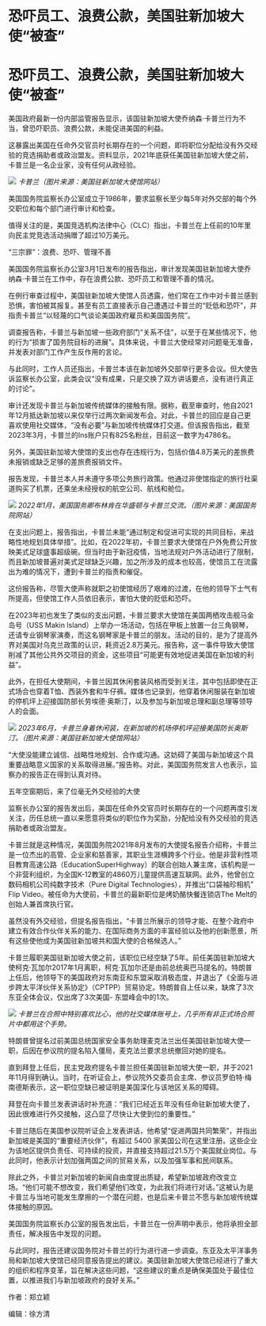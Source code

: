 # 恐吓员工、浪费公款，美国驻新加坡大使“被查”

# 恐吓员工、浪费公款，美国驻新加坡大使“被查”

美国政府最新一份内部监管报告显示，该国驻新加坡大使乔纳森·卡普兰行为不当，曾恐吓职员、浪费公款，未能促进美国的利益。

这暴露出美国在任命外交官员时长期存在的一个问题，即将职位分配给没有外交经验的竞选捐助者或政治盟友。资料显示，2021年底获任美国驻新加坡大使之前，卡普兰是一名企业家，没有任何从政经验。

![](https://inews.gtimg.com/om_bt/O-ulGCtVBbAM7yitOm37qiEOIoY7cIHVaSLOAvn8xgW6oAA/1000)
_卡普兰（图片来源：美国驻新加坡大使馆网站）_

美国国务院监察长办公室成立于1986年，要求监察长至少每5年对外交部的每个外交职位和每个部门进行审计和检查。

值得关注的是，美国竞选机构法律中心（CLC）指出，卡普兰在上任前的10年里向民主党竞选活动捐赠了超过10万美元。

“三宗罪”：浪费、恐吓、管理不善

美国国务院监察长办公室3月1日发布的报告指出，审计发现美国驻新加坡大使乔纳森·卡普兰在工作中，存在浪费公款、恐吓员工和管理不善的情况。

在例行审查过程中，美国驻新加坡大使馆人员透露，他们常在工作中对卡普兰感到恐惧，害怕被其报复。甚至有员工直接表示自己遭遇过卡普兰的“贬低和恐吓”，并指责卡普兰“以轻蔑的口气谈论美国政府雇员和美国国务院”。

调查报告称，卡普兰与新加坡一些政府部门“关系不佳”，以至于在某些情况下，他的行为“损害了国务院目标的进展”。具体来说，卡普兰大使经常对问题毫无准备，并发表对部门工作产生反作用的言论。

与此同时，工作人员还指出，卡普兰本该在新加坡外交部举行更多会议。但大使告诉监察长办公室，此类会议“没有成果，只是交换了双方讲话要点，没有进行真正的讨论”。

审计还发现卡普兰与新加坡传统媒体的接触有限。据称，截至审查时，他自2021年12月抵达新加坡以来仅举行过两次新闻发布会。对此，卡普兰的回应是自己更喜欢使用社交媒体，“没有必要”与新加坡传统媒体打交道。但该报告指出，截至2023年3月，卡普兰的Ins账户只有825名粉丝，目前这一数字为4786名。

另外，美国驻新加坡大使馆的支出也存在违规行为，包括价值4.8万美元的差旅费未报销或缺乏足够的差旅费报销文件。

报告发现，卡普兰本人并未遵守多项公务旅行政策。他通过非使馆指定的旅行社渠道购买了机票，还乘坐未经授权的航空公司、航线和舱位。

![](https://inews.gtimg.com/om_bt/OUR0ZUD_zUNGHgSSrHnRGo4thM4mKPpg1bpbuyGQQtBfUAA/1000)
_2022年1月，美国国务卿布林肯在华盛顿与卡普兰交流。（图片来源：美国国务院网站）_

在支出问题上，报告指出，卡普兰未能“通过制定和促进可实现的共同目标，来战略性地规划具体举措”。比如，在2022年初，卡普兰要求大使馆在户外免费公开放映美式足球盛事超级碗。但当时由于新冠疫情，当地法规对户外活动进行了限制，而且新加坡普遍对美式足球缺乏兴趣，加之所涉及的成本也较高，使馆员工在流露出为难的情况下，遭到卡普兰的指责和催促。

这份报告称，尽管大使声称就职之初使馆经历了艰难的过渡，在他的领导下士气有所提高，但使馆工作人员依旧表示，害怕大使的贬低和恐吓。

在2023年初也发生了类似的支出问题，卡普兰要求大使馆在美国两栖攻击舰马金岛号（USS Makin
Island）上举办一场活动，包括在甲板上放置一台三角钢琴，还请专业钢琴家演奏，而这名钢琴家是卡普兰的朋友。活动的目的，是为了提高外界对美国对乌克兰政策的认识，耗资近2.8万美元。报告称，这一事件导致大使馆削减了其他公共外交项目的资金，这些项目“可能更有效地促进美国在新加坡的利益”。

此外，在担任大使期间，卡普兰因其休闲套装风格而受到关注，其中包括即使在正式场合也穿着T恤、西装外套和牛仔裤。媒体也记录到，他穿着休闲服装在新加坡的停机坪上迎接国防部长劳埃德·奥斯汀，以及参加与新加坡总理和副总理等领导人的会面。

![](https://inews.gtimg.com/om_bt/OXOyqOZbONJ8vPbwNuHqR1dayBMP5XAelWjPTq4EG1AYYAA/1000)
_2023年6月，卡普兰身着休闲装，在新加坡的机场停机坪迎接美国防长奥斯汀。（图片来源：美国驻新加坡大使馆网站）_

“大使没能建立诚信、战略性地规划、合作或沟通。这妨碍了美国与新加坡这个具重要战略意义国家的关系取得进展。”报告称。对此，美国国务院发言人也表示，监察办的报告正在得到认真对待。

五年空窗期后，来了位毫无外交经验的大使

监察长办公室的报告发出后，美国在任命外交官员时长期存在的一个问题再度引发关注，历任总统一直以来愿意将类似的职位作为奖励，分配给没有外交经验的竞选捐助者或政治盟友。

卡普兰就是这种情况，美国国务院2021年8月发布的大使提名报告介绍称，卡普兰是一位杰出的高管、企业家和慈善家，其职业生涯横跨多个行业。他是非营利性项目教育高速公路（EducationSuperHighway）的联合创始人兼主席，该机构是一个非营利组织，为全国K-12教室的4860万儿童提供高速互联网。此外，他曾创立数码相机公司纯数字技术（Pure
Digital Technologies），并推出“口袋袖珍相机” Flip Video。被任命为大使前，卡普兰的最新职位是烤奶酪快餐连锁店The
Melt的创始人兼首席执行官。

虽然没有外交经验，但提名报告指出，“卡普兰所展示的领导才能、在整个政府中建立有效合作伙伴关系的能力、在国际商务方面的丰富经验以及他的创新愿景，所有这些使他成为美国驻新加坡共和国大使的合格候选人。”

卡普兰履职美国驻新加坡大使之前，该职位已经空缺了5年。前任美国驻新加坡大使柯克·瓦加尔2017年1月离职，柯克·瓦加尔还是由前总统奥巴马提名的。特朗普上任后，他领导下的美国政府对东南亚和东盟采取消极态度，并退出了《全面与进步跨太平洋伙伴关系协定》（CPTPP）贸易协定。特朗普自上任以来，缺席了3次东亚全体会议，仅出席了3次美国-
东盟峰会中的1次。

![](https://inews.gtimg.com/om_bt/Onx_-y3RLxElW1-Mb64syh4osjgSsmOUD-y5IfuFsdp1gAA/1000)
_卡普兰在合照中特别喜欢比心，他的社交媒体账号上，几乎所有非正式场合照片中都用这个手势。_

特朗普曾提名过前美国总统国家安全事务助理麦克法兰出任美国驻新加坡大使一职，后因在参议院的提名陷入僵局，麦克法兰要求总统撤回对她的提名。

直到拜登上任后，民主党政府提名卡普兰担任美国驻新加坡大使一职，并于2021年11月得到确认。当时，在听证会上，参议院外交委员会主席、参议员罗伯特·梅南德斯表示，这一职位空缺已被证明是美国深化与该地区关系的障碍。

拜登在向卡普兰发表讲话时补充道：“我们已经近五年没有任命驻新加坡大使了，因此很难进行外交接触，这凸显了尽快让大使到位的重要性。”

卡普兰随后在美国参议院听证会上发表讲话，他希望“促进两国共同繁荣”，并指出新加坡是美国的“重要经济伙伴”，有超过 5400
家美国公司在这里注册。这些企业为该地区提供负责任、可持续的投资，并直接支持超过21.5万个美国就业岗位。与此同时，他表示计划加强两国之间的贸易关系，以及加强军事和民间联系。

除此之外，卡普兰对新加坡的新闻自由度提出质疑，希望新加坡政府改变立场。“他们可能不想改变，我们希望他们改变，为此我们将进行对话。”这被认为是卡普兰与当地可能发生摩擦的一个潜在问题，也是后来卡普兰不愿与新加坡传统媒体接触的原因。

美国国务院监察长办公室的报告发出后，卡普兰在一份声明中表示，他将承担全部责任，解决报告中发现的问题。

与此同时，报告还建议国务院对卡普兰的行为进行进一步调查。东亚及太平洋事务局和新加坡大使馆已经同意报告提出的建议。美国驻新加坡大使馆已经进行了重大的组织和程序变革，旨在解决这些问题，“这些建议的重点是确保美国处于最佳位置，以推进我们与新加坡政府的良好关系。”

作者：郑立颖

编辑：徐方清

